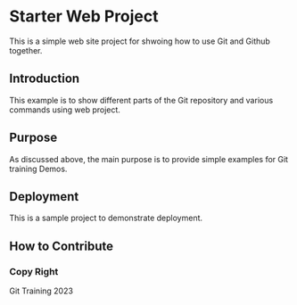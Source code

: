 # Starter Web Project
This is a simple web site project for shwoing
how to use Git and Github together.
## Introduction

This example is to show different parts of the Git
repository and various commands using web project.

## Purpose

As discussed above, the main purpose is to provide 
simple examples for Git training Demos.

## Deployment

This is a sample project to demonstrate deployment.

## How to Contribute

### Copy Right
Git Training 2023